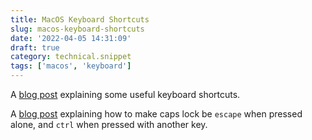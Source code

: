 ```yaml
---
title: MacOS Keyboard Shortcuts
slug: macos-keyboard-shortcuts
date: '2022-04-05 14:31:09'
draft: true
category: technical.snippet
tags: ['macos', 'keyboard']
---
```


A [blog post](https://www.jamieonkeys.dev/posts/keyboard-shortcuts/) explaining some useful keyboard
shortcuts.

A
[blog post](https://jinyuz.dev/posts/tips-and-tricks/Changing-caps-lock-key-to-Escape-when-pressed-alone-and-Control-when-pressed-with-another)
explaining how to make caps lock be `escape` when pressed alone, and `ctrl` when pressed with
another key.
